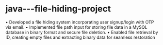 
# java---file-hiding-project

• Developed a file hiding system incorporating user signup/login with OTP via email.
• Implemented file path input for storing file data in a MySQL database in binary format and secure file deletion.
• Enabled file retrieval by ID, creating empty files and extracting binary data for seamless restoration
